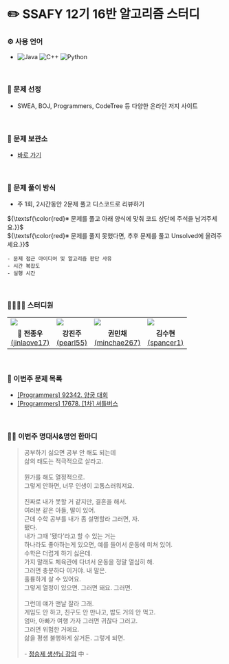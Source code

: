 # :pencil2: SSAFY 12기 16반 알고리즘 스터디
### ⚙ 사용 언어
- ![Java](https://img.shields.io/badge/Java-ff7f00.svg?&style=for-the-badge&logo=Java&logoColor=white)
  ![C++](https://img.shields.io/badge/C++-00599C.svg?&style=for-the-badge&logo=cplusplus&logoColor=white)
  ![Python](https://img.shields.io/badge/Python-3776AB.svg?&style=for-the-badge&logo=Python&logoColor=white)

<br>

### 📌 문제 선정
- SWEA, BOJ, Programmers, CodeTree 등 다양한 온라인 저지 사이트

<br>

### 💾 문제 보관소
- [바로 가기](https://github.com/jinlaove17/2024_SSAFY_AlgorithmStudy/tree/main/Problem_Archive)

<br>

### 🧾 문제 풀이 방식
- 주 1회, 2시간동안 2문제 풀고 디스코드로 리뷰하기

${\textsf{\color{red}※ 문제를 풀고 아래 양식에 맞춰 코드 상단에 주석을 남겨주세요.}}$<br>
${\textsf{\color{red}※ 문제를 풀지 못했다면, 추후 문제를 풀고 Unsolved에 올려주세요.}}$
```
- 문제 접근 아이디어 및 알고리즘 판단 사유
- 시간 복잡도
- 실행 시간
```

<br>

### 👨‍👩‍👧‍👦 스터디원
<table style="width: 100%;">
    <tr>
      <td>
        <a href="https://github.com/jinlaove17">
          <img src="https://github.com/jinlaove17.png" />
        </a>
      <td>
        <a href="https://github.com/Pearl-K">
          <img src="https://github.com/Pearl-K.png" />
        </a>
      </td>
      <td>
        <a href="https://github.com/MinchaeKwon">
          <img src="https://github.com/MinchaeKwon.png" />
        </a>
      </td>
      <td>
        <a href="https://github.com/KSH00610">
          <img src="https://github.com/KSH00610.png" />
        </a>
      </td>
    </tr>
    <tr>
      <td align="center"><b>👑 전종우</b><br><a href="https://solved.ac/profile/jinlaove17">(jinlaove17)</a></td>
      <td align="center"><b>강진주</b><br><a href="https://solved.ac/pearl55">(pearl55)</a></td>
      <td align="center"><b>권민채</b><br><a href="https://solved.ac/profile/minchae267">(minchae267)</a></td>
      <td align="center"><b>김수현</b><br><a href="https://solved.ac/profile/spancer1">(spancer1)</a></td>
    </tr>
</table>

<br>

### 📆 이번주 문제 목록
- [[Programmers] 92342. 양궁 대회](https://school.programmers.co.kr/learn/courses/30/lessons/92342)<br>
- [[Programmers] 17678. [1차] 셔틀버스](https://school.programmers.co.kr/learn/courses/30/lessons/17678)<br>

<br>

### 🧑‍🏫 이번주 명대사&명언 한마디
> 공부하기 싫으면 공부 안 해도 되는데<br>
삶의 태도는 적극적으로 살라고.<br><br>
뭔가를 해도 열정적으로.<br>
그렇게 안하면, 너무 인생이 고통스러워져요.<br><br>
진짜로 내가 못할 거 같지만, 결혼을 해서.<br>
여러분 같은 아들, 딸이 있어.<br>
근데 수학 공부를 내가 좀 설명할라 그러면, 자.<br>
됐다.<br>
내가 그때 '됐다'라고 할 수 있는 거는<br>
하나라도 좋아하는게 있으면, 예를 들어서 운동에 미쳐 있어.<br>
수학은 더럽게 하기 싫은데.<br>
가지 말래도 체육관에 다녀서 운동을 정말 열심히 해.<br>
그러면 충분하다 이거야. 내 말은.<br>
훌륭하게 살 수 있어요.<br>
그렇게 열정이 있으면. 그러면 돼요. 그러면.<br><br>
그런데 얘가 맨날 잘라 그래.<br>
게임도 안 하고, 친구도 안 만나고, 밥도 거의 안 먹고.<br>
엄마, 아빠가 여행 가자 그러면 귀찮다 그러고.<br>
그러면 위험한 거에요.<br>
삶을 평생 불행하게 살거든. 그렇게 되면.<br><br>
\- [정승제 생선님 강의](https://www.youtube.com/shorts/t-ayhClwP7I) 中 -
> 
